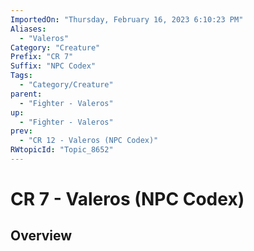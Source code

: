 ```yaml
---
ImportedOn: "Thursday, February 16, 2023 6:10:23 PM"
Aliases:
  - "Valeros"
Category: "Creature"
Prefix: "CR 7"
Suffix: "NPC Codex"
Tags:
  - "Category/Creature"
parent:
  - "Fighter - Valeros"
up:
  - "Fighter - Valeros"
prev:
  - "CR 12 - Valeros (NPC Codex)"
RWtopicId: "Topic_8652"
---
```

# CR 7 - Valeros (NPC Codex)
## Overview
